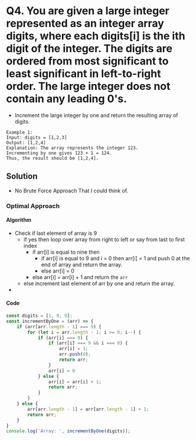 # Q4. You are given a large integer represented as an integer array digits, where each digits[i] is the ith digit of the integer. The digits are ordered from most significant to least significant in left-to-right order. The large integer does not contain any leading 0's.


- Increment the large integer by one and return the resulting array of digits.


```
Example 1:
Input: digits = [1,2,3]
Output: [1,2,4]
Explanation: The array represents the integer 123.
Incrementing by one gives 123 + 1 = 124.
Thus, the result should be [1,2,4].
```


## Solution


- No Brute Force Approach That I could think of.


### Optimal Approach


#### Algorithm


- Check if last element of array is 9
  - if yes then loop over array from right to left or say from last to first index
    - if arr[i] is equal to nine then 
      - if arr[i] is equal to 9 and i = 0 then arr[i] = 1 and push 0 at the end of array and return the array.
      - else arr[i] = 0
    - else arr[i] = arr[i] + 1 and return the `arr`
  - else increment last element of arr by one and return the array.
- 


#### Code


```javascript
const digits = [1, 9, 9];
const incrementByOne = (arr) => {
    if (arr[arr.length - 1] === 9) {
        for (let i = arr.length - 1; i >= 0; i--) {
            if (arr[i] === 9) {
                if (arr[i] === 9 && i === 0) {
                    arr[i] = 1;
                    arr.push(0);
                    return arr;
                }
                arr[i] = 0
            } else {
                arr[i] = arr[i] + 1;
                return arr;
            }
        }
    } else {
        arr[arr.length - 1] = arr[arr.length - 1] + 1;
        return arr;
    }
}
console.log('Array: ', incrementByOne(digits));
```